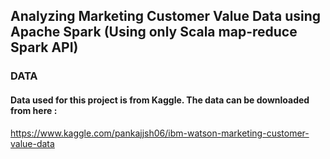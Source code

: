 ## Analyzing Marketing Customer Value Data using Apache Spark (Using only Scala map-reduce Spark API)

### DATA 

#### Data used for this project is from Kaggle. The data can be downloaded from here :

https://www.kaggle.com/pankajjsh06/ibm-watson-marketing-customer-value-data
